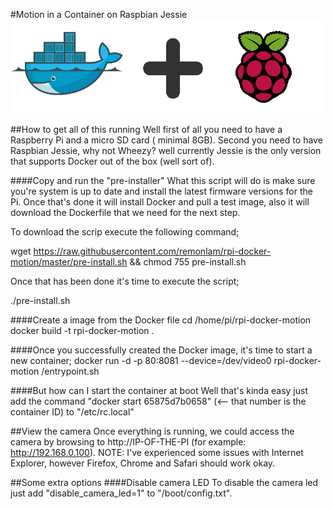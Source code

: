 #Motion in a Container on Raspbian Jessie
![Docker & Raspberry Pi](/images/docker+rpi.png)

##How to get all of this running
Well first of all you need to have a Raspberry Pi and a micro SD card ( minimal 8GB).
Second you need to have Raspbian Jessie, why not Wheezy? well currently Jessie is the only version that supports Docker out of the box (well sort of).

####Copy and run the "pre-installer"
What this script will do is make sure you're system is up to date and install the latest firmware versions for the Pi.
Once that's done it will install Docker and pull a test image, also it will download the Dockerfile that we need for the next step.

To download the scrip execute the following command;

wget https://raw.githubusercontent.com/remonlam/rpi-docker-motion/master/pre-install.sh && chmod 755 pre-install.sh

Once that has been done it's time to execute the script;

./pre-install.sh

####Create a image from the Docker file
cd /home/pi/rpi-docker-motion
docker build -t rpi-docker-motion .

####Once you successfully created the Docker image, it's time to start a new container;
docker run -d -p 80:8081 --device=/dev/video0 rpi-docker-motion /entrypoint.sh

####But how can I start the container at boot
Well that's kinda easy just add the command "docker start 65875d7b0658" (<-- that number is the container ID) to "/etc/rc.local"

##View the camera
Once everything is running, we could access the camera by browsing to http://IP-OF-THE-PI (for example: http://192.168.0.100).
NOTE: I've experienced some issues with Internet Explorer, however Firefox, Chrome and Safari should work okay.

##Some extra options
####Disable camera LED
To disable the camera led just add "disable_camera_led=1" to "/boot/config.txt".